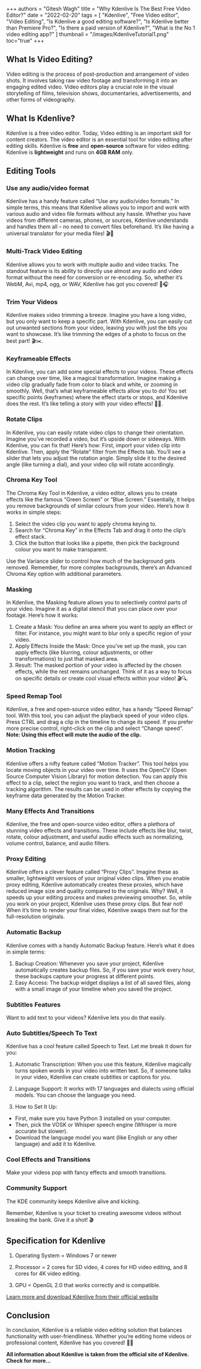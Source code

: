 +++
authors = "Gitesh Wagh"
title = "Why Kdenlive Is The Best Free Video Editor?"
date = "2022-02-20"
tags =  [
  "Kdenlive",
  "Free Video editor",
  "Video Editing",
  "Is Kdenlive a good editing software?",
  "Is Kdenlive better than Premiere Pro?",
  "Is there a paid version of Kdenlive?",
  "What is the No 1 video editing app?"
]
thumbnail = "/images/KdenliveTutorial1.png"
toc="true"
+++

## What Is Video Editing?
Video editing is the process of post-production and arrangement of video shots. It involves taking raw video footage and transforming it into an engaging edited video. Video editors play a crucial role in the visual storytelling of films, television shows, documentaries, advertisements, and other forms of videography.

## What Is Kdenlive?
Kdenlive is a free video editor. Today, Video editing is an important skill for content creators. The video editor is an essential tool for video editing after editing skills. Kdenlive is **free** and **open-source** software for video editing. Kdenlive is **lightweight** and runs on **4GB RAM** only.

## Editing Tools
### Use any audio/video format
Kdenlive has a handy feature called “Use any audio/video formats.” In simple terms, this means that Kdenlive allows you to import and work with various audio and video file formats without any hassle. Whether you have videos from different cameras, phones, or sources, Kdenlive understands and handles them all – no need to convert files beforehand. It’s like having a universal translator for your media files! 🎬🎵  

### Multi-Track Video Editing
Kdenlive allows you to work with multiple audio and video tracks. The standout feature is its ability to directly use almost any audio and video format without the need for conversion or re-encoding. So, whether it’s WebM, Avi, mp4, ogg, or WAV, Kdenlive has got you covered! 🎥🎧  

### Trim Your Videos
Kdenlive makes video trimming a breeze. Imagine you have a long video, but you only want to keep a specific part. With Kdenlive, you can easily cut out unwanted sections from your video, leaving you with just the bits you want to showcase. It’s like trimming the edges of a photo to focus on the best part! 🎬✂️.  

### Keyframeable Effects
In Kdenlive, you can add some special effects to your videos. These effects can change over time, like a magical transformation. Imagine making a video clip gradually fade from color to black and white, or zooming in smoothly. Well, that’s what keyframeable effects allow you to do! You set specific points (keyframes) where the effect starts or stops, and Kdenlive does the rest. It’s like telling a story with your video effects! 🎥✨.  

### Rotate Clips
In Kdenlive, you can easily rotate video clips to change their orientation. Imagine you’ve recorded a video, but it’s upside down or sideways. With Kdenlive, you can fix that! Here’s how: First, import your video clip into Kdenlive. Then, apply the “Rotate” filter from the Effects tab. You’ll see a slider that lets you adjust the rotation angle. Simply slide it to the desired angle (like turning a dial), and your video clip will rotate accordingly.  

### Chroma Key Tool
The Chroma Key Tool in Kdenlive, a video editor, allows you to create effects like the famous “Green Screen” or “Blue Screen.” Essentially, it helps you remove backgrounds of similar colours from your video. Here’s how it works in simple steps:
1. Select the video clip you want to apply chroma keying to.
2. Search for “Chroma Key” in the Effects Tab and drag it onto the clip’s effect stack.
3. Click the button that looks like a pipette, then pick the background colour you want to make transparent.
  
Use the Variance slider to control how much of the background gets removed.
Remember, for more complex backgrounds, there’s an Advanced Chroma Key option with additional parameters.

### Masking
In Kdenlive, the Masking feature allows you to selectively control parts of your video. Imagine it as a digital stencil that you can place over your footage. Here’s how it works:
1. Create a Mask: You define an area where you want to apply an effect or filter. For instance, you might want to blur only a specific region of your video.
2. Apply Effects Inside the Mask: Once you’ve set up the mask, you can apply effects (like blurring, colour adjustments, or other transformations) to just that masked area.
3. Result: The masked portion of your video is affected by the chosen effects, while the rest remains unchanged.
Think of it as a way to focus on specific details or create cool visual effects within your video! 🎬🔍.  

### Speed Remap Tool
Kdenlive, a free and open-source video editor, has a handy “Speed Remap” tool. With this tool, you can adjust the playback speed of your video clips. Press CTRL and drag a clip in the timeline to change its speed. If you prefer more precise control, right-click on the clip and select “Change speed”.   
**Note: Using this effect will mute the audio of the clip.**

### Motion Tracking
Kdenlive offers a nifty feature called “Motion Tracker”. This tool helps you locate moving objects in your video over time. It uses the OpenCV (Open Source Computer Vision Library) for motion detection. You can apply this effect to a clip, select the region you want to track, and then choose a tracking algorithm. The results can be used in other effects by copying the keyframe data generated by the Motion Tracker.

### Many Effects And Transitions
Kdenlive, the free and open-source video editor, offers a plethora of stunning video effects and transitions. These include effects like blur, twist, rotate, colour adjustment, and useful audio effects such as normalizing, volume control, balance, and audio filters.

### Proxy Editing
Kdenlive offers a clever feature called “Proxy Clips”. Imagine these as smaller, lightweight versions of your original video clips. When you enable proxy editing, Kdenlive automatically creates these proxies, which have reduced image size and quality compared to the originals. Why? Well, it speeds up your editing process and makes previewing smoother. So, while you work on your project, Kdenlive uses these proxy clips. But fear not! When it’s time to render your final video, Kdenlive swaps them out for the full-resolution originals.

### Automatic Backup
Kdenlive comes with a handy Automatic Backup feature. Here’s what it does in simple terms:
1. Backup Creation: Whenever you save your project, Kdenlive automatically creates backup files. So, if you save your work every hour, these backups capture your progress at different points.
2. Easy Access: The backup widget displays a list of all saved files, along with a small image of your timeline when you saved the project.

### Subtitles Features
Want to add text to your videos? Kdenlive lets you do that easily.  
  
### Auto Subtitles/Speech To Text
Kdenlive has a cool feature called Speech to Text. Let me break it down for you:
1. Automatic Transcription: When you use this feature, Kdenlive magically turns spoken words in your video into written text. So, if someone talks in your video, Kdenlive can create subtitles or captions for you.
  
2. Language Support: It works with 17 languages and dialects using official models. You can choose the language you need.
  
3. How to Set It Up:
* First, make sure you have Python 3 installed on your computer.
* Then, pick the VOSK or Whisper speech engine (Whisper is more accurate but slower).
* Download the language model you want (like English or any other language) and add it to Kdenlive.


### Cool Effects and Transitions
Make your videos pop with fancy effects and smooth transitions.

### Community Support
The KDE community keeps Kdenlive alive and kicking.

Remember, Kdenlive is your ticket to creating awesome videos without breaking the bank. Give it a shot! 🎬


## Specification for Kdenlive
1. Operating System = Windows 7 or newer

2. Processor = 2 cores for SD video, 4 cores for HD video editing, and 8 cores for 4K video editing.

3. GPU = OpenGL 2.0 that works correctly and is compatible.


[Learn more and download Kdenlive from their official website](https://kdenlive.org/en/download/)

## Conclusion 
In conclusion, Kdenlive is a reliable video editing solution that balances functionality with user-friendliness. Whether you’re editing home videos or professional content, Kdenlive has you covered! 🎥✨

**All information about Kdenlive is taken from the official site of Kdenlive. Check for more...**
